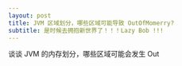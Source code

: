 ```yaml
---
layout: post
title: JVM 区域划分，哪些区域可能导致 OutOfMomerry?
subtitle: 是时候去拥抱新世界了！！！Lazy Bob !!!
---
```

谈谈 JVM 的内存划分，哪些区域可能会发生 Out